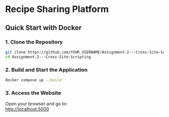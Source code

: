 # Recipe Sharing Platform

## Quick Start with Docker

### 1. Clone the Repository
```bash
git clone https://github.com/YOUR_USERNAME/Assignment-2---Cross-Site-Scripting.git
cd Assignment-2---Cross-Site-Scripting
```

### 2. Build and Start the Application
```bash
docker compose up --build
```

### 3. Access the Website
Open your browser and go to:  
[http://localhost:5000](http://localhost:5000)